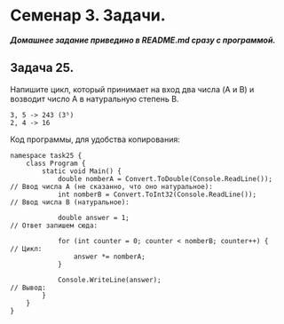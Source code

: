 # Семенар 3. Задачи. 

***Домашнее задание приведино в README.md сразу с программой.***

## Задача 25. 

Напишите цикл, который принимает на вход два числа (A и B) и возводит число A в натуральную степень B.

    3, 5 -> 243 (3⁵)
    2, 4 -> 16

Код программы, для удобства копирования:

    namespace task25 {
        class Program {
            static void Main() {
                double nomberA = Convert.ToDouble(Console.ReadLine());          // Ввод числа А (не сказанно, что оно натуральное):
                int nomberB = Convert.ToInt32(Console.ReadLine());              // Ввод числа В (натуральное):

                double answer = 1;                                              // Ответ запишем сюда:

                for (int counter = 0; counter < nomberB; counter++) {           // Цикл:
                    answer *= nomberA;
                }

                Console.WriteLine(answer);                                      // Вывод:
            }
        }
    }